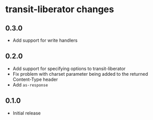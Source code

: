 # transit-liberator changes

## 0.3.0

* Add support for write handlers

## 0.2.0

* Add support for specifying options to transit-liberator
* Fix problem with charset parameter being added to the returned Content-Type
  header
* Add `as-response`

## 0.1.0

* Initial release
